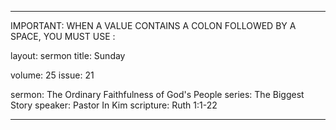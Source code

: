 ---

IMPORTANT: WHEN A VALUE CONTAINS A COLON FOLLOWED BY A SPACE, YOU MUST USE &#58;

layout: sermon
title: Sunday

volume: 25
issue: 21

sermon: The Ordinary Faithfulness of God's People
series: The Biggest Story
speaker: Pastor In Kim
scripture: Ruth 1:1-22

---